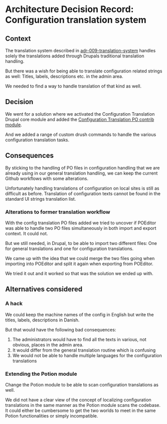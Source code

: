 # Architecture Decision Record: Configuration translation system

## Context

The translation system described in [adr-009-translation-system](./adr-009-translation-system.md) handles solely the translations added through Drupals traditional translation handling.

But there was a wish for being able to translate configuration related strings as well: Titles, labels, descriptions etc. in the admin area.

We needed to find a way to handle translation of that kind as well.

## Decision

We went for a solution where we activated the Configuration Translation Drupal core module and added the [Configuration Translation PO contrib module](https://www.drupal.org/project/config_translation_po).

And we added a range of custom drush commands to handle the various configuration translation tasks.

## Consequences

By sticking to the handling of PO files in configuration handling that we are already using in our general translation handling, we can keep the current Github workflows with some alterations.

Unfortunately handling translations of configuration on local sites is still as difficult as before.
Translation of configuration texts cannot be found in the standard UI strings translation list.

### Alterations to former translation workflow

With the config translation PO files added we tried to uncover if POEditor was able to handle two PO files simultaneously in both import and export context.
It could not.

But we still needed, in Drupal, to be able to import two different files: One for general translations and one for configuration translations.

We came up with the idea that we could merge the two files going when importing into POEditor and split it again when exporting from POEditor.

We tried it out and it worked so that was the solution we ended up with.

## Alternatives considered

### A hack
We could keep the machine names of the config in English but write the titles, labels, descriptions in Danish.

But that would have the following bad consequences:
1. The administrators would have to find all the texts in various, not obvious, places in the admin area.
2. It would differ from the general translation routine which is confusing
3. We would not be able to handle multiple languages for the configuration translations

### Extending the Potion module
Change the Potion module to be able to scan configuration translations as well.

We did not have a clear view of the concept of localizing configuration translations in the same manner as the Potion module scans the codebase. It could either be cumbersome to get the two worlds to meet in the same Potion functionalities or simply incompatible.

